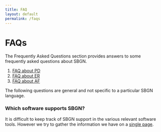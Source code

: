 ```yaml
---
title: FAQ
layout: default
permalink: /faqs
---
```


# FAQs

The Frequently Asked Questions section provides answers to some frequently asked questions about SBGN.

1.  [FAQ about PD](faq/pd)
2.  [FAQ about ER](faq/er)
3.  [FAQ about AF](faq/af)


The following questions are general and not specific to a particular SBGN language.

### Which software supports SBGN?
It is difficult to keep track of SBGN support in the various relevant software tools. However we try to gather the information we have on a [single page](software_support).
